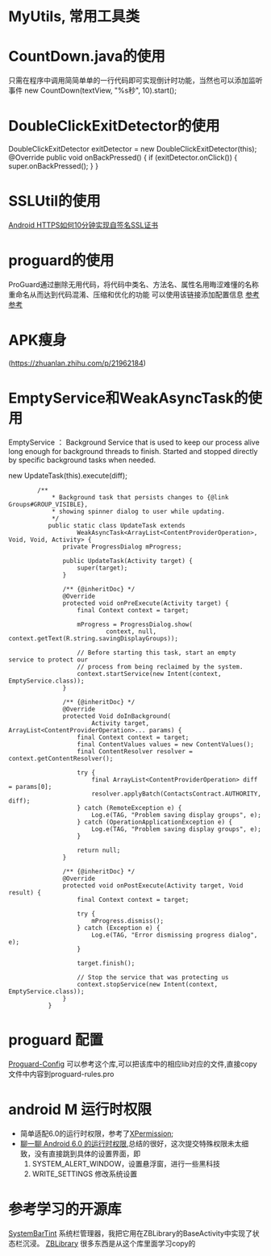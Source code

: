 # MyUtils, 常用工具类
# **CountDown.java的使用**
只需在程序中调用简简单单的一行代码即可实现倒计时功能，当然也可以添加监听事件
new CountDown(textView, "%s秒", 10).start();

# **DoubleClickExitDetector的使用**
 DoubleClickExitDetector exitDetector = new DoubleClickExitDetector(this);
 @Override
    public void onBackPressed() {
        if (exitDetector.onClick()) {
            super.onBackPressed();
        }
    }    

# SSLUtil的使用
[Android HTTPS如何10分钟实现自签名SSL证书](http://my.oschina.net/u/2437072/blog/669041)

# proguard的使用
ProGuard通过删除无用代码，将代码中类名、方法名、属性名用晦涩难懂的名称重命名从而达到代码混淆、压缩和优化的功能
可以使用该链接添加配置信息
[参考](https://github.com/AndroidKnife/proguard-config)
[参考](http://blog.hwangjr.com/2015/12/03/ProGuard-%E7%B2%BE%E7%B2%B9/)

# APK瘦身
(https://zhuanlan.zhihu.com/p/21962184)

# EmptyService和WeakAsyncTask的使用
EmptyService ：
Background Service that is used to keep our process alive long enough for background threads
to finish. Started and stopped directly by specific background tasks when needed.
        <service
            android:name=".common.util.EmptyService"
            android:exported="false" />

   new UpdateTask(this).execute(diff);
         
            /**
                * Background task that persists changes to {@link Groups#GROUP_VISIBLE},
                * showing spinner dialog to user while updating.
                */
               public static class UpdateTask extends
                       WeakAsyncTask<ArrayList<ContentProviderOperation>, Void, Void, Activity> {
                   private ProgressDialog mProgress;
           
                   public UpdateTask(Activity target) {
                       super(target);
                   }
           
                   /** {@inheritDoc} */
                   @Override
                   protected void onPreExecute(Activity target) {
                       final Context context = target;
           
                       mProgress = ProgressDialog.show(
                               context, null, context.getText(R.string.savingDisplayGroups));
           
                       // Before starting this task, start an empty service to protect our
                       // process from being reclaimed by the system.
                       context.startService(new Intent(context, EmptyService.class));
                   }
           
                   /** {@inheritDoc} */
                   @Override
                   protected Void doInBackground(
                           Activity target, ArrayList<ContentProviderOperation>... params) {
                       final Context context = target;
                       final ContentValues values = new ContentValues();
                       final ContentResolver resolver = context.getContentResolver();
           
                       try {
                           final ArrayList<ContentProviderOperation> diff = params[0];
                           resolver.applyBatch(ContactsContract.AUTHORITY, diff);
                       } catch (RemoteException e) {
                           Log.e(TAG, "Problem saving display groups", e);
                       } catch (OperationApplicationException e) {
                           Log.e(TAG, "Problem saving display groups", e);
                       }
           
                       return null;
                   }
           
                   /** {@inheritDoc} */
                   @Override
                   protected void onPostExecute(Activity target, Void result) {
                       final Context context = target;
           
                       try {
                           mProgress.dismiss();
                       } catch (Exception e) {
                           Log.e(TAG, "Error dismissing progress dialog", e);
                       }
           
                       target.finish();
           
                       // Stop the service that was protecting us
                       context.stopService(new Intent(context, EmptyService.class));
                   }
               }

# proguard 配置
[Proguard-Config](https://github.com/AndroidKnife/proguard-config)
可以参考这个库,可以把该库中的相应lib对应的文件,直接copy文件中内容到proguard-rules.pro

# android M 运行时权限
- 简单适配6.0的运行时权限，参考了[XPermission](https://github.com/a5533348/XPermission);
- [聊一聊 Android 6.0 的运行时权限](https://blog.coding.net/blog/understanding-marshmallow-runtime-permission),总结的很好，这次提交特殊权限未太细致，没有直接跳到具体的设置界面，即
	1. SYSTEM_ALERT_WINDOW，设置悬浮窗，进行一些黑科技
	2. WRITE_SETTINGS 修改系统设置

# 参考学习的开源库
[SystemBarTint](https://github.com/jgilfelt/SystemBarTint)
系统栏管理器，我把它用在ZBLibrary的BaseActivity中实现了状态栏沉浸。
[ZBLibrary](https://github.com/TommyLemon/Android-ZBLibrary)
很多东西是从这个库里面学习copy的